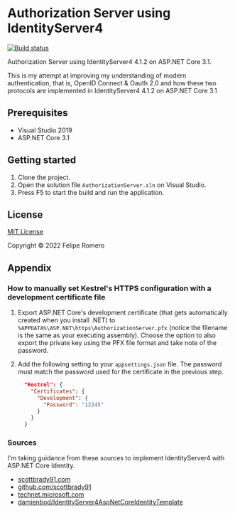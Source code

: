 # Authorization Server using IdentityServer4

[![Build status][ci-badge]][ci-status]

Authorization Server using IdentityServer4 4.1.2 on ASP.NET Core 3.1.

This is my attempt at improving my understanding of modern authentication, that is, OpenID Connect & Oauth 2.0
and how these two protocols are implemented in IdentityServer4 4.1.2 on ASP.NET Core 3.1

## Prerequisites

- Visual Studio 2019
- ASP.NET Core 3.1

## Getting started

1. Clone the project.
1. Open the solution file `AuthorizationServer.sln` on Visual Studio.
1. Press F5 to start the build and run the application.

## License

[MIT License](LICENSE)

Copyright &copy; 2022 Felipe Romero

## Appendix

### How to manually set Kestrel's HTTPS configuration with a development certificate file

1. Export ASP.NET Core's development certificate (that gets automatically created when you install .NET)
to `%APPDATA%\ASP.NET\https\AuthorizationServer.pfx` (notice the filename is the same as your executing assembly).
Choose the option to also export the private key using the PFX file format and take note of the password.
1. Add the following setting to your `appsettings.json` file. The password must match the password used for the certificate in the previous step.

    ```json
      "Kestrel": {
        "Certificates": {
          "Development": {
            "Password": "12345"
          }
        }
      }
    ```

### Sources

I'm taking guidance from these sources to implement IdentityServer4 with ASP.NET Core Identity.

- [scottbrady91.com](https://www.scottbrady91.com/identity-server/getting-started-with-identityserver-4)
- [github.com/scottbrady91](https://github.com/scottbrady91/IdentityServer4-Example/blob/master/IdentityProvider)
- [technet.microsoft.com](https://social.technet.microsoft.com/wiki/contents/articles/37169.net-core-secure-your-web-applications-using-identityserver-4.aspx)
- [damienbod/IdentityServer4AspNetCoreIdentityTemplate](https://github.com/feliperomero3/AspNetCoreIdentityServer)

[ci-status]: https://github.com/feliperomero3/AuthorizationServer/actions/workflows/AuthorizationServer-CI.yml
[ci-badge]: https://github.com/feliperomero3/AuthorizationServer/actions/workflows/AuthorizationServer-CI.yml/badge.svg